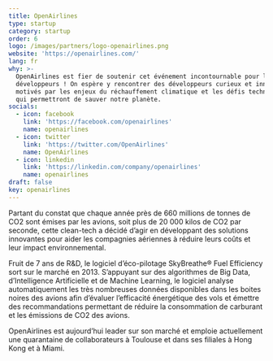 ```yaml
---
title: OpenAirlines
type: startup
category: startup
order: 6
logo: /images/partners/logo-openairlines.png
website: 'https://openairlines.com/'
lang: fr
why: >-
  OpenAirlines est fier de soutenir cet événement incontournable pour les
  développeurs ! On espère y rencontrer des développeurs curieux et innovants,
  motivés par les enjeux du réchauffement climatique et les défis technologiques
  qui permettront de sauver notre planète.
socials:
  - icon: facebook
    link: 'https://facebook.com/openairlines'
    name: openairlines
  - icon: twitter
    link: 'https://twitter.com/OpenAirlines'
    name: OpenAirlines
  - icon: linkedin
    link: 'https://linkedin.com/company/openairlines'
    name: openairlines
draft: false
key: openairlines
---
```

Partant du constat que chaque année près de 660 millions de tonnes de CO2 sont émises par les avions, soit plus de 20 000 kilos de CO2 par seconde, cette clean-tech a décidé d’agir en développant des solutions innovantes pour aider les compagnies aériennes à réduire leurs coûts et leur impact environnemental.

Fruit de 7 ans de R&D, le logiciel d’éco-pilotage SkyBreathe® Fuel Efficiency sort sur le marché en 2013. S’appuyant sur des algorithmes de Big Data, d’Intelligence Artificielle et de Machine Learning, le logiciel analyse automatiquement les très nombreuses données disponibles dans les boites noires des avions afin d’évaluer l’efficacité énergétique des vols et émettre des recommandations permettant de réduire la consommation de carburant et les émissions de CO2 des avions. 

OpenAirlines est aujourd’hui leader sur son marché et emploie actuellement une quarantaine de collaborateurs à Toulouse et dans ses filiales à Hong Kong et à Miami.
